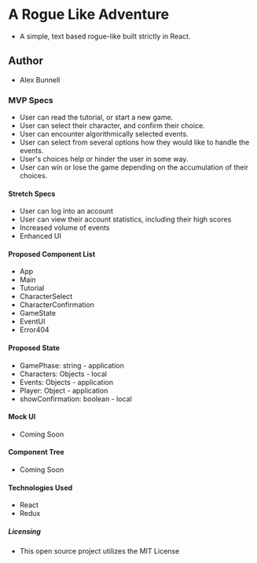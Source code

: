 # A Rogue Like Adventure
  * A simple, text based rogue-like built strictly in React.

## Author
  * Alex Bunnell

### MVP Specs
  * User can read the tutorial, or start a new game.
  * User can select their character, and confirm their choice.
  * User can encounter algorithmically selected events.
  * User can select from several options how they would like to handle the events.
  * User's choices help or hinder the user in some way.
  * User can win or lose the game depending on the accumulation of their choices.

#### Stretch Specs
  * User can log into an account
  * User can view their account statistics, including their high scores
  * Increased volume of events
  * Enhanced UI

#### Proposed Component List
  * App
  * Main
  * Tutorial
  * CharacterSelect
  * CharacterConfirmation
  * GameState
  * EventUI
  * Error404

#### Proposed State
  * GamePhase: string - application
  * Characters: Objects - local
  * Events: Objects - application
  * Player: Object - application
  * showConfirmation: boolean - local

#### Mock UI
  * Coming Soon

#### Component Tree
  * Coming Soon

#### Technologies Used
  * React
  * Redux

##### Licensing
  * This open source project utilizes the MIT License
